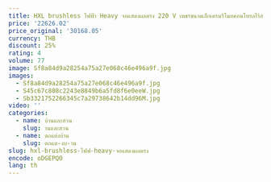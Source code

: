 ```yaml
---
title: HXL brushless ไฟฟ้า Heavy จอแสดงผลตรง 220 V เพชรขนาดเล็กเครนรีโมทคอนโทรลไร้สายเครนเชือกลวด
price: '22626.02'
price_original: '30168.05'
currency: THB
discount: 25%
rating: 4
volume: 77
image: Sf8a84d9a28254a75a27e068c46e496a9f.jpg
images:
  - Sf8a84d9a28254a75a27e068c46e496a9f.jpg
  - S45c67c808c2243e8849b6a5fd8f6e0eeW.jpg
  - Sb3321752266345c7a29738642b14dd96M.jpg
video: ''
categories:
  - name: บ้านและสวน
    slug: านและสวน
  - name: ตกแต่งบ้าน
    slug: ตกแต-งบ-าน
slug: hxl-brushless-ไฟฟ-heavy-จอแสดงผลตรง
encode: oDGEPQO
lang: th
---
```

  